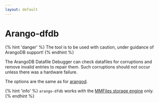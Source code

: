 ```yaml
---
layout: default
---
```

Arango-dfdb
===========

{% hint 'danger' %}
The tool is to be used with caution, under guidance of ArangoDB support!
{% endhint %}

The ArangoDB Datafile Debugger can check datafiles for corruptions
and remove invalid entries to repair them. Such corruptions should
not occur unless there was a hardware failure.

The options are the same as for [arangod](programs-arangod-options.html).

{% hint 'info' %}
`arango-dfdb` works with the
[MMFiles storage engine](architecture-storage-engines.html) only.
{% endhint %}
